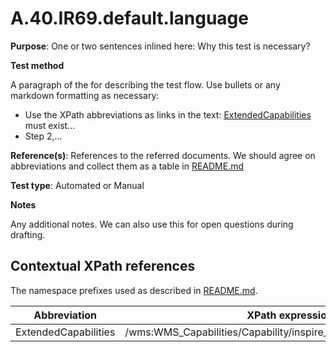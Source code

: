 # A.40.IR69.default.language

**Purpose**: One or two sentences inlined here: Why this test is necessary?

**Test method**

A paragraph of the for describing the test flow. Use bullets or any markdown formatting as necessary:

* Use the XPath abbreviations as links in the text: [ExtendedCapabilities](#extendedCapabilities) must exist...
* Step 2,...

**Reference(s)**: References to the referred documents. We should agree on abbreviations and collect them as a table in [README.md](README.md)

**Test type**: Automated or Manual

**Notes**

Any additional notes. We can also use this for open questions during drafting.


## Contextual XPath references

The namespace prefixes used as described in [README.md](README.md#namespaces).

Abbreviation                                               |  XPath expression
---------------------------------------------------------- | -------------------------------------------------------------------------
ExtendedCapabilities <a name="extendedCapabilities"></a>   | /wms:WMS_Capabilities/Capability/inspire_vs:ExtendedCapabilities[1]
